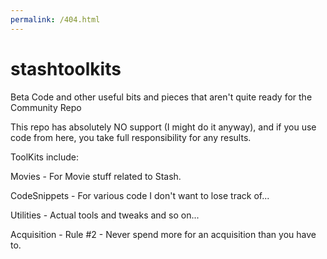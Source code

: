 ```yaml
---
permalink: /404.html
---
```


# stashtoolkits
Beta Code and other useful bits and pieces that aren't quite ready for the Community Repo

This repo has absolutely NO support (I might do it anyway), and if you use code from here, you take full responsibility for any results.

ToolKits include:

Movies - For Movie stuff related to Stash.

CodeSnippets - For various code I don't want to lose track of...

Utilities - Actual tools and tweaks and so on...

Acquisition - Rule #2 - Never spend more for an acquisition than you have to. 

